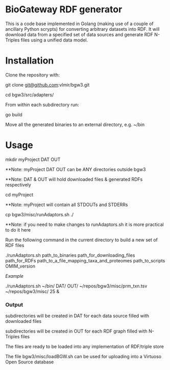 # BioGateway RDF generator
This is a code base implemented in Golang (making use of a couple of ancillary Python scrypts) for converting arbitrary datasets into RDF.
It will download data from a specified set of data sources and generate RDF N-Triples files using a unified data model.

# Installation

Clone the repository with:


git clone git@github.com:vlmir/bgw3.git

cd bgw3/src/adapters/


From within each subdirectory run:


go build


Move all the generated binaries to an external directory, e.g. ~/bin

# Usage


mkdir myProject DAT OUT

**Note: myProject DAT OUT can be ANY directories outside bgw3

**Note: DAT & OUT will hold downloaded files & generated RDFs respectively

cd myProject

**Note: myProject will contain all STDOUTs and STDERRs

cp bgw3/misc/runAdaptors.sh ./

**Note: if you need to make changes to runAdaptors.sh it is more practical to do it here

Run the following command in the current directory to build a new set of RDF files

./runAdaptors.sh path_to_binaries path_for_downloading_files path_for_RDFs path_to_a_file_mapping_taxa_and_proteomes path_to_scripts OMIM_version

_Example_

./runAdaptors.sh ~/bin/ DAT/ OUT/ ~/repos/bgw3/misc/prm_txn.tsv ~/repos/bgw3/misc/ 25 &

### Output

subdirectories will be created in DAT for each data source filled with downloaded files

subdirectories will be created in OUT for each RDF graph filled with N-Triples files

The files are ready to be loaded into any implementation of RDF/triple store

The file bgw3/misc/loadBGW.sh can be used for uploading into a Virtuoso Open Source database
